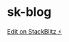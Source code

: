 # sk-blog

[Edit on StackBlitz ⚡️](https://stackblitz.com/edit/sveltejs-kit-template-default-bjhrk4)